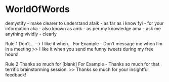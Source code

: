 # WorldOfWords

demystify - make clearer to understand 
afaik - as far as i know
fyi - for your information
aka - also known as
amk - as per my knowledge 
ama - ask me anything
vividly - clearly 

Rule 1   Don’t… —> I like it when… 
For Example - Don’t message me when I’m in a meeting >> I like it when you send me funny tweets during my free hours!

Rule 2   Thanks so much for [blank]
For Example - Thanks so much for that terrific brainstorming session. >> Thanks so much for your insightful feedback!



